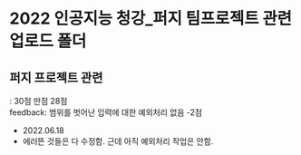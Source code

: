 # 2022 인공지능 청강_퍼지 팀프로젝트 관련 업로드 폴더

## 퍼지 프로젝트 관련  
: 30점 만점 28점  
feedback: 범위를 벗어난 입력에 대한 예외처리 없음 -2점

- 2022.06.18
- 에러뜬 것들은 다 수정함. 근데 아직 예외처리 작업은 안함.
